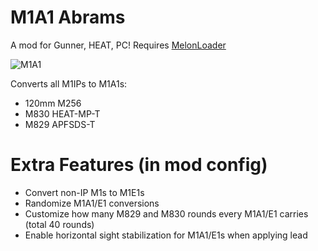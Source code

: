# M1A1 Abrams
A mod for Gunner, HEAT, PC! Requires [MelonLoader](https://github.com/LavaGang/MelonLoader/)

![M1A1](https://github.com/thebeninator/M1A1Abrams/assets/89621837/a9eedc6f-52ff-47b9-a158-b46750a0bf99)

<p>
Converts all M1IPs to M1A1s: 
	<ul>
		<li>120mm M256</li>
    	<li>M830 HEAT-MP-T</li>
    	<li>M829 APFSDS-T</li>
 	</ul>
</p>

# Extra Features (in mod config)
<p>
	<ul> 
		<li>Convert non-IP M1s to M1E1s</li>
		<li>Randomize M1A1/E1 conversions</li>
 		<li>Customize how many M829 and M830 rounds every M1A1/E1 carries (total 40 rounds)</li>
 		<li>Enable horizontal sight stabilization for M1A1/E1s when applying lead</li>
	</ul>
</p>
